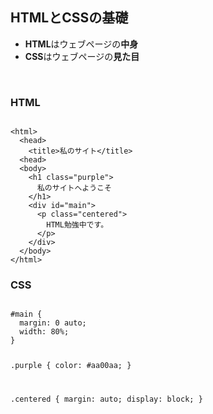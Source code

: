 ## HTMLとCSSの基礎

* **HTML**はウェブページの**中身**
* **CSS**はウェブページの**見た目**

<br style="clear: both;">

<div class="half left">
<h3>HTML</h3>
<pre><code>
&lt;html&gt;
  &lt;head&gt;
    &lt;title&gt;私のサイト&lt;/title&gt;
  &lt;head&gt;
  &lt;body&gt;
    &lt;h1 class=&quot;purple&quot;&gt;
      私のサイトへようこそ
    &lt;/h1&gt;
    &lt;div id=&quot;main&quot;&gt;
      &lt;p class=&quot;centered&quot;&gt;
        HTML勉強中です。
      &lt;/p&gt;
    &lt;/div&gt;
  &lt;/body&gt;
&lt;/html&gt;
</code></pre>
</div>

<div class="half right">
<h3>CSS</h3>
<pre><code>
#main {
  margin: 0 auto;
  width: 80%;
}

.purple {
  color: #aa00aa;
}

.centered {
  margin: auto;
  display: block;
}
</code></pre>
</div>
